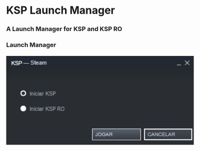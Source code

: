 # KSP Launch Manager
<h3> A Launch Manager for KSP and KSP RO <h3> 
Launch Manager <br> <br>
<img src="KSP_x64/imgs/launchManager.png" width="560"> <br>
